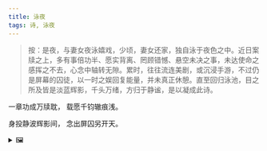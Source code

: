 ```yaml
---
title: 泳夜
tags: 诗, 泳夜
---
```


> 按：是夜，与妻女夜泳嬉戏，少顷，妻女还家，独自泳于夜色之中。近日案牍之上，多有事倍功半、愿实背离、罔顾错憾、悬空未决之事，未达使命之感挥之不去，心念中轴转无隙。累时，往往流连美剧，或沉浸手游，不过仍是屏幕的囚徒，以一时之娱回复能量，并未真正休憩。直至回归泳池，目之所及皆是淡蓝辉影，千头万绪，方归于静谧，是以凝成此诗。

一章功成万牍耽，
载愿千钧辙痕浅。

身投静波辉影间，
念出屏囚另开天。

<details><summary>🖼️</summary>

![](writings/images/2017-07-14-22-51-yong-ye.JPG)

</details>

